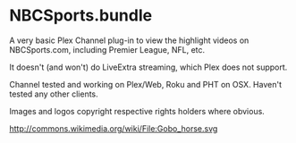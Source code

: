NBCSports.bundle
================

A very basic Plex Channel plug-in to view the highlight videos on NBCSports.com, including Premier League, NFL, etc.

It doesn't (and won't) do LiveExtra streaming, which Plex does not support.

Channel tested and working on Plex/Web, Roku and PHT on OSX. Haven't tested any other clients.

Images and logos copyright respective rights holders where obvious.

http://commons.wikimedia.org/wiki/File:Gobo_horse.svg
